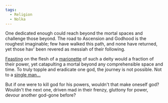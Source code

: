 ```yaml
---
tags:
  - Religion
  - Nolka
---
```

One dedicated enough could reach beyond the mortal spaces and challenge those beyond. 
The road to Ascension and Godhood is the roughest imaginable; few have walked this path, and none have returned, yet those hav' been revered as messiah of their following.
 
[Feasting](Theophagy.md) on the flesh of a [marionette](Corse.md) of such a deity would a fraction of their power, yet catapulting a mortal beyond any comprehensible space and time. 
To truly topple and eradicate one god, the journey is not possible. Not to a [single man...](Horde%20of%20Many) 

But if one were to kill god for his powers, wouldn't that make oneself god?
Wouldn't the next one, driven mad in their frenzy, gluttony for power, devour another god-gone before?